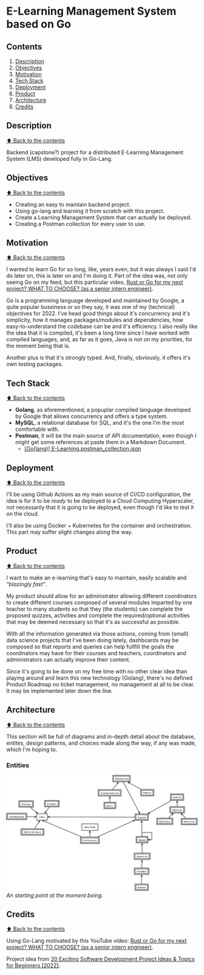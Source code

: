 # E-Learning Management System based on Go #

## Contents

1. [Description](#description)
1. [Objectives](#objectives)
1. [Motivation](#motivation)
1. [Tech Stack](#tech-stack)
1. [Deployment](#deployment)
1. [Product](#product)
1. [Architecture](#architecture)
1. [Credits](#credits)

## Description
[⬆ Back to the contents](#contents)

Backend (capstone?) project for a distributed E-Learning Management System (LMS) developed fully in Go-Lang.

## Objectives
[⬆ Back to the contents](#contents)

- Creating an easy to maintain backend project.
- Using go-lang and learning it from scratch with this project.
- Create a Learning Management System that can actually be deployed.
- Creating a Postman collection for every user to use.

## Motivation
[⬆ Back to the contents](#contents)

I wanted to learn Go for so long, like, years even, but it was always I said I'd do later on, this is later on and I'm doing it. Part of the idea was, not only seeing Go on my feed, but this particular video, [Rust or Go for my next project? WHAT TO CHOOSE? (as a senior intern engineer)](https://www.youtube.com/watch?v=LbmvbXPj8Fs).

Go is a programming language developed and maintained by Google, a quite popular bussiness or so they say, it was one of my (technical) objectives for 2022. I've head good things about it's concurrency and it's simplicity, how it manages packages/modules and dependencies, how easy-to-understand the codebase can be and it's efficiency. I also really like the idea that it is compiled, it's been a long time since I have worked with compiled languages, and, as far as it goes, Java is not on my priorities, for the moment being that is.

Another plus is that it's strongly typed. And, finally, obviously, it offers it's own testing packages.

## Tech Stack
[⬆ Back to the contents](#contents)

- **Golang**, as aforementioned, a popuplar compiled language developed by Google that allows concurrency and offers a type system.
- **MySQL**, a relational database for SQL, and it's the one I'm the most comfortable with.
- **Postman**, it will be the main source of API documentation, even though I might get some references at paste them in a Markdown Document.
  - [[Go(lang)] E-Learning.postman_collection.json](./%5BGo(lang)%5D%20E-Learning.postman_collection.json)

## Deployment
[⬆ Back to the contents](#contents)

I'll be using Github Actions as my main source of CI/CD configuration, the idea is for it to be _ready_ to be deployed to a Cloud Computing Hyperscaler, not necessarily that it is going to be deployed, even though I'd like to test it on the cloud.

I'll also be using Docker + Kubernetes for the container and orchestration. This part may suffer slight changes along the way.

## Product
[⬆ Back to the contents](#contents)

I want to make an e-learning that's easy to maintain, easily scalable and _"blazingly fast"_.

My product should allow for an administrator allowing different coordinators to create different courses composed of several modules imparted by one teacher to many students so that they (the students) can complete the proposed quizzes, activities and complete the required/optional activities that may be deemed necessary so that it's as successful as possible.

With all the information generated via those actions, coming from (small) data science projects that I've been doing lately, dashboards may be composed so that reports and queries can help fullfill the goals the coordinators may have for their courses and teachers, coordinators and administrators can actually improve their content.

Since it's going to be done on my free time with no other clear idea than playing around and learn this new technology (Golang), there's no defined Product Roadmap no ticket management, no management at all to be clear. It may be implemented later down the line.

## Architecture
[⬆ Back to the contents](#contents)

This section will be full of diagrams and in-depth detail about the database, entites, design patterns, and choices made along the way, if any was made, which I'm hoping to.

### Entities

![Base entities diagram](./entity-diagram.png)
_An starting point at the moment being._

## Credits
[⬆ Back to the contents](#contents)

Using Go-Lang motivated by this YouTube video: [Rust or Go for my next project? WHAT TO CHOOSE? (as a senior intern engineer)](https://www.youtube.com/watch?v=LbmvbXPj8Fs).

Project idea from [20 Exciting Software Development Project Ideas & Topics for Beginners [2022]](https://www.upgrad.com/blog/software-development-project-ideas-topics-for-beginners/#18_e-Learning_platform).
